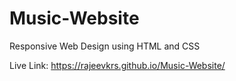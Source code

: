 # Music-Website
Responsive Web Design using HTML and CSS 


Live Link: https://rajeevkrs.github.io/Music-Website/


